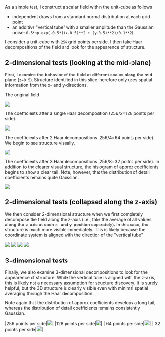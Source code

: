 As a simple test, I construct a scalar field within the unit-cube as follows

  * independent draws from a standard normal distribution at each grid point
  * an additive "vertical tube" with a smaller amplitude than the Gaussian noise: `0.5*np.exp(-0.5*((x-0.5)**2 + (y-0.5)**2)/0.1**2)`

I consider a unit-cube with `256` grid points per side.
I then take Haar decompositions of the field and look for the appearence of structure.

## 2-dimensional tests (looking at the mid-plane)

First, I examine the behavior of the field at different scales along the mid-plane (`z=0.5`).
Structure identified in this slice therefore only uses spatial information from the x- and y-directions.

The original field

<img src="test-2d-scatter-001-001.png">

The coefficients after a single Haar decomposition (256/2=128 points per side).

<img src="test-2d-scatter-002-002.png">

The coefficients after 2 Haar decompositions (256/4=64 points per side).
We begin to see structure visually.

<img src="test-2d-scatter-004-004.png">

The coefficients after 3 Haar decompositions (256/8=32 poitns per side).
In addition to the clearer visual structure, the histogram of approx coefficients begins to show a clear tail.
Note, however, that the distribution of detail coefficients remains quite Gaussian.

<img src="test-2d-scatter-008-008.png">

## 2-dimensional tests (collapsed along the z-axis)

We then consider 2-dimensional structure when we first completely decompose the field along the z-axis (i.e., take the average of all values along the z-axis at each x- and y-position separately).
In this case, the structure is much more visible immediately.
This is likely because the coordinate system is aligned with the direction of the "vertical tube"

<img src="test-2da-scatter-001-001.png">

<img src="test-2da-scatter-002-002.png">

<img src="test-2da-scatter-004-004.png">

<img src="test-2da-scatter-008-008.png">

## 3-dimensional tests

Finally, we also examine 3-dimensional decompositions to look for the appearence of structure.
While the vertical tube is aligned with the z-axis, this is likely not a necessary assumption for structure discovery.
It is surely helpful, but the 3D structure is clearly visible even with minimal spatial averaging through the Haar decomposition.

Note again that the distribution of approx coefficients develops a long tail, whereas the distribution of detail coefficients remains consistently Gaussian.

|256 points per side|<img src="test-3d-scatter-001-001-001.png">|
|128 points per side|<img src="test-3d-scatter-002-002-002.png">|
| 64 points per side|<img src="test-3d-scatter-004-004-004.png">|
| 32 points per side|<img src="test-3d-scatter-008-008-008.png">|
